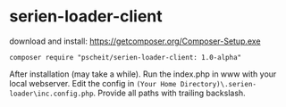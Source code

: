 serien-loader-client
====================

download and install:
https://getcomposer.org/Composer-Setup.exe

```
composer require "pscheit/serien-loader-client: 1.0-alpha"
```

After installation (may take a while). Run the index.php in www with your local webserver.
Edit the config in ``(Your Home Directory)\.serien-loader\inc.config.php``. Provide all paths with trailing backslash.
